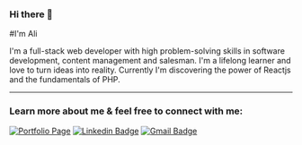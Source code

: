 ### Hi there 👋

#I'm Ali 

<p>
I'm a full-stack web developer with high problem-solving skills in software development, content management and salesman. I'm a lifelong learner and love to turn ideas into reality. Currently I'm discovering the power of Reactjs and the fundamentals of PHP.
</p>

---

### Learn more about me & feel free to connect with me:

[![Portfolio Page](https://img.shields.io/badge/WWW-Portfolio%20Page-cc4e56?style=flat-square&link=http://aliniko.github.io/)](https://aliniko.github.io/)
[![Linkedin Badge](https://img.shields.io/badge/-Ali%20Nekoh-0072b1?style=flat-square&logo=Linkedin&logoColor=white&link=https://www.linkedin.com/in/ali-nekoh-60947a1b2/)](https://www.linkedin.com/in/ali-nekoh-60947a1b2/)
[![Gmail Badge](https://img.shields.io/badge/-alinekoh2@gmail.com-c71610?style=flat-square&logo=Gmail&logoColor=white&link=mailto:alinekoh2r@gmail.com)](mailto:alinekoh2@gmail.com)



<!--
**aliniko/aliniko** is a ✨ _special_ ✨ repository because its `README.md` (this file) appears on your GitHub profile.

Here are some ideas to get you started:

- 🔭 I’m currently working on ...
- 🌱 I’m currently learning ...
- 👯 I’m looking to collaborate on ...
- 🤔 I’m looking for help with ...
- 💬 Ask me about ...
- 📫 How to reach me: ...
- 😄 Pronouns: ...
- ⚡ Fun fact: ...
-->
